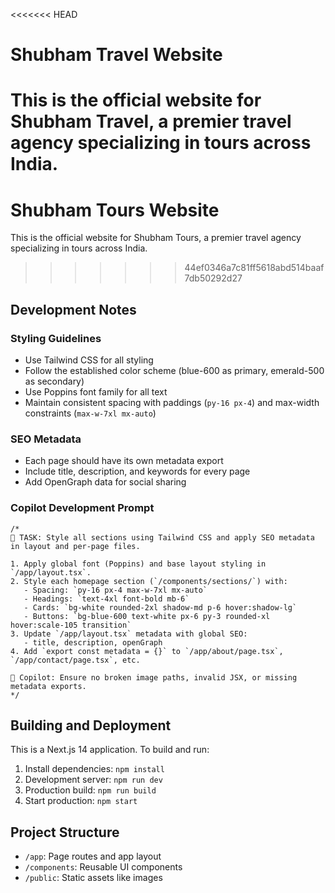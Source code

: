 <<<<<<< HEAD
# Shubham Travel Website

This is the official website for Shubham Travel, a premier travel agency specializing in tours across India.
=======
# Shubham Tours Website

This is the official website for Shubham Tours, a premier travel agency specializing in tours across India.
>>>>>>> 44ef0346a7c81ff5618abd514baaf7db50292d27

## Development Notes

### Styling Guidelines
- Use Tailwind CSS for all styling
- Follow the established color scheme (blue-600 as primary, emerald-500 as secondary)
- Use Poppins font family for all text
- Maintain consistent spacing with paddings (`py-16 px-4`) and max-width constraints (`max-w-7xl mx-auto`)

### SEO Metadata
- Each page should have its own metadata export
- Include title, description, and keywords for every page
- Add OpenGraph data for social sharing

### Copilot Development Prompt

```
/*
📌 TASK: Style all sections using Tailwind CSS and apply SEO metadata in layout and per-page files.

1. Apply global font (Poppins) and base layout styling in `/app/layout.tsx`.
2. Style each homepage section (`/components/sections/`) with:
   - Spacing: `py-16 px-4 max-w-7xl mx-auto`
   - Headings: `text-4xl font-bold mb-6`
   - Cards: `bg-white rounded-2xl shadow-md p-6 hover:shadow-lg`
   - Buttons: `bg-blue-600 text-white px-6 py-3 rounded-xl hover:scale-105 transition`
3. Update `/app/layout.tsx` metadata with global SEO:
   - title, description, openGraph
4. Add `export const metadata = {}` to `/app/about/page.tsx`, `/app/contact/page.tsx`, etc.

🔄 Copilot: Ensure no broken image paths, invalid JSX, or missing metadata exports.
*/
```

## Building and Deployment

This is a Next.js 14 application. To build and run:

1. Install dependencies: `npm install`
2. Development server: `npm run dev`
3. Production build: `npm run build`
4. Start production: `npm start`

## Project Structure

- `/app`: Page routes and app layout
- `/components`: Reusable UI components
- `/public`: Static assets like images
